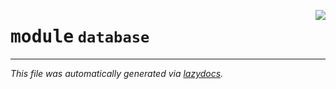 <!-- markdownlint-disable -->

<a href="../../backend/src/database/__init__.py"><img align="right" style="float:right;" src="https://img.shields.io/badge/-source-cccccc?style=flat-square"></a>

# <kbd>module</kbd> `database`








---

_This file was automatically generated via [lazydocs](https://github.com/ml-tooling/lazydocs)._

